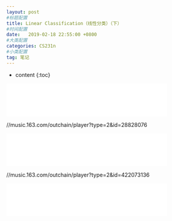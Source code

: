 ```yaml
---
layout: post
#标题配置
title: Linear Classification（线性分类）（下）
#时间配置
date:   2019-02-18 22:55:00 +0800
#大类配置
categories: CS231n
#小类配置
tag: 笔记
---
```


* content
{:toc}


<iframe frameborder="no" border="0" marginwidth="0" marginheight="0" width="420" height="86" src="//music.163.com/outchain/player?type=2&id=422073136&auto=1&height=66"></iframe>

//music.163.com/outchain/player?type=2&id=28828076

<iframe frameborder="no" border="0" marginwidth="0" marginheight="0" width="420" height="86" src="//music.163.com/outchain/player?type=2&id=28828076&auto=1&height=66"></iframe>

//music.163.com/outchain/player?type=2&id=422073136
<iframe frameborder="no" border="0" marginwidth="0" marginheight="0" width="420" height="86" src="//music.163.com/outchain/2/422073136&auto=1&height=66"></iframe>